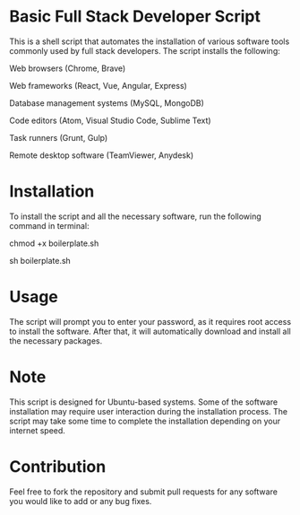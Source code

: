 # Basic Full Stack Developer Script
This is a shell script that automates the installation of various software tools commonly used by full stack developers. The script installs the following:

Web browsers (Chrome, Brave)

Web frameworks (React, Vue, Angular, Express)

Database management systems (MySQL, MongoDB)

Code editors (Atom, Visual Studio Code, Sublime Text)

Task runners (Grunt, Gulp)

Remote desktop software (TeamViewer, Anydesk)

# Installation
To install the script and all the necessary software, run the following command in terminal:

chmod +x boilerplate.sh

sh boilerplate.sh

# Usage
The script will prompt you to enter your password, as it requires root access to install the software. After that, it will automatically download and install all the necessary packages.

# Note
This script is designed for Ubuntu-based systems.
Some of the software installation may require user interaction during the installation process.
The script may take some time to complete the installation depending on your internet speed.

# Contribution
Feel free to fork the repository and submit pull requests for any software you would like to add or any bug fixes.
